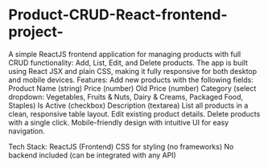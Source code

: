 # Product-CRUD-React-frontend-project-
A simple ReactJS frontend application for managing products with full CRUD functionality: Add, List, Edit, and Delete products. The app is built using React JSX and plain CSS, making it fully responsive for both desktop and mobile devices.
Features:
Add new products with the following fields:
Product Name (string)
Price (number)
Old Price (number)
Category (select dropdown: Vegetables, Fruits & Nuts, Dairy & Creams, Packaged Food, Staples)
Is Active (checkbox)
Description (textarea)
List all products in a clean, responsive table layout.
Edit existing product details.
Delete products with a single click.
Mobile-friendly design with intuitive UI for easy navigation.

Tech Stack:
ReactJS (Frontend)
CSS for styling (no frameworks)
No backend included (can be integrated with any API)
